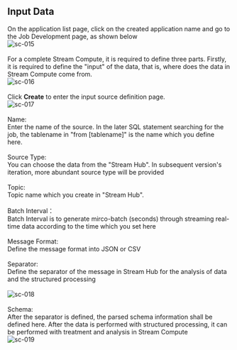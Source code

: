 ## Input Data<br>
On the application list page, click on the created application name and go to the Job Development page, as shown below <br>
![sc-015](../../../../image/Streamcompute/SC-015.png)<br><br>
For a complete Stream Compute, it is required to define three parts. Firstly, it is required to define the "input" of the data, that is, where does the data in Stream Compute come from. <br>
![sc-016](../../../../image/Streamcompute/SC-016.png?raw=true)<br><br>
Click **Create** to enter the input source definition page. <br>
![sc-017](../../../../image/Streamcompute/SC-017.png)<br><br>
Name: <br>
Enter the name of the source. In the later SQL statement searching for the job, the tablename in "from [tablename]" is the name which you define here. <br><br>
Source Type: <br>
You can choose the data from the "Stream Hub". In subsequent version's iteration, more abundant source type will be provided<br><br>
Topic: <br>
Topic name which you create in "Stream Hub". <br><br>
Batch Interval：<br>
Batch Interval is to generate mirco-batch (seconds) through streaming real-time data according to the time which you set here<br><br>
Message Format: <br>
Define the message format into JSON or CSV<br><br>
Separator: <br>
Define the separator of the message in Stream Hub for the analysis of data and the structured processing<br><br>
![sc-018](../../../../image/Streamcompute/SC-018.png)<br><br>
Schema: <br>
After the separator is defined, the parsed schema information shall be defined here. After the data is performed with structured processing, it can be performed with treatment and analysis in Stream Compute<br>
![sc-019](../../../../image/Streamcompute/SC-019.png)
